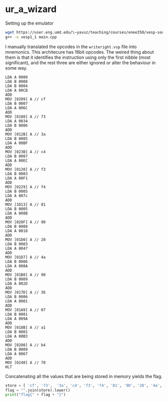 # ur_a_wizard

Setting up the emulator
```bash
wget https://user.eng.umd.edu/\~yavuz/teaching/courses/enee350/vesp-source-code/vesp1.1X/main.cpp
g++ -o vesp1_1 main.cpp
```

I manually translated the opcodes in the `writeright.vsp` file into mnemonics. 
This architecure has 16bit opcodes. The weired thing about them is that it identifies the instruction using only the first nibble (most significant), and the rest three are either ignored or alter the behaviour in some way.
```
LDA A 0000
LDA B 0000
LDA B 0004
LDA A 00CB
ADD
MOV [0209] A // cf
LDA B 0007
LDA A 006C
ADD
MOV [0180] A // 73
LDA A 0034
LDA B 0006
ADD
MOV [012B] A // 3a
LDA B 0005
LDA A 00BF
ADD
MOV [023B] A // c4
LDA B 0007
LDA A 00EC
ADD
MOV [0120] A // f3
LDA B 0003
LDA A 00F1
ADD
MOV [0229] A // f4
LDA B 0005
LDA A 007c
ADD
MOV [1D13] A // 81
LDA B 0005
LDA A 008B
ADD
MOV [020F] A // 90
LDA B 0008
LDA A 0018
ADD
MOV [01D0] A // 20
LDA B 0003
LDA A 0047
ADD
MOV [01D7] A // 4a
LDA B 0006
LDA A 008A
ADD
MOV [01B8] A // 90
LDA B 0009
LDA A 002D
ADD
MOV [017D] A // 36
LDA B 0006
LDA A 0001
ADD
MOV [01A9] A // 07
LDA B 0001
LDA A 009A
ADD
MOV [018B] A // a1
LDA B 0001
LDA A 00B3
ADD
MOV [0200] A // b4
LDA B 0009
LDA A 0067
ADD
MOV [0240] A // 70
HLT
```

Concatenating all the values that are being stored in memory yields the flag.
```python
store = [ 'cf', '73',  '3a', 'c4', 'f3', 'f4', '81', '90', '20', '4a', '90', '36', '07', 'a1', 'b4', '70' ]
flag = "".join(store).lower()
print("flag{" + flag + "}")
```
